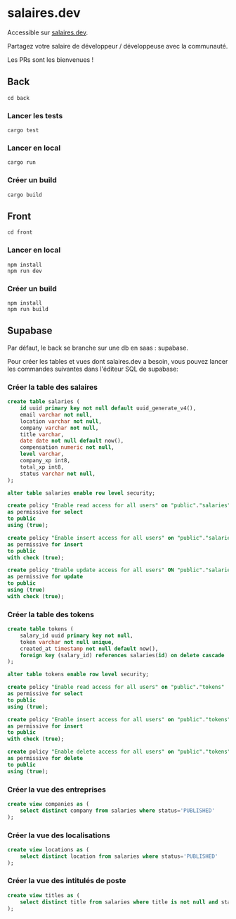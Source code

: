 # salaires.dev

Accessible sur [salaires.dev](https://salaires.dev).

Partagez votre salaire de développeur / développeuse avec la communauté.

Les PRs sont les bienvenues !

## Back

```
cd back
```

### Lancer les tests

```
cargo test
```

### Lancer en local

```
cargo run
```

### Créer un build

```
cargo build
```

## Front

```
cd front
```

### Lancer en local

```
npm install
npm run dev
```

### Créer un build

```
npm install
npm run build
```

## Supabase

Par défaut, le back se branche sur une db en saas : supabase.

Pour créer les tables et vues dont salaires.dev a besoin, vous pouvez lancer les commandes suivantes dans l'éditeur SQL de supabase:

### Créer la table des salaires

```sql
create table salaries (
    id uuid primary key not null default uuid_generate_v4(),
    email varchar not null,
    location varchar not null,
    company varchar not null,
    title varchar,
    date date not null default now(),
    compensation numeric not null,
    level varchar,
    company_xp int8,
    total_xp int8,
    status varchar not null,
);

alter table salaries enable row level security;

create policy "Enable read access for all users" on "public"."salaries"
as permissive for select
to public
using (true);

create policy "Enable insert access for all users" on "public"."salaries"
as permissive for insert
to public
with check (true);

create policy "Enable update access for all users" ON "public"."salaries"
as permissive for update
to public
using (true)
with check (true);
```

### Créer la table des tokens

```sql
create table tokens (
    salary_id uuid primary key not null,
    token varchar not null unique,
    created_at timestamp not null default now(),
    foreign key (salary_id) references salaries(id) on delete cascade
);

alter table tokens enable row level security;

create policy "Enable read access for all users" on "public"."tokens"
as permissive for select
to public
using (true);

create policy "Enable insert access for all users" on "public"."tokens"
as permissive for insert
to public
with check (true);

create policy "Enable delete access for all users" on "public"."tokens"
as permissive for delete
to public
using (true);
```

### Créer la vue des entreprises

```sql
create view companies as (
    select distinct company from salaries where status='PUBLISHED'
);
```

### Créer la vue des localisations

```sql
create view locations as (
    select distinct location from salaries where status='PUBLISHED'
);
```

### Créer la vue des intitulés de poste

```sql
create view titles as (
    select distinct title from salaries where title is not null and status='PUBLISHED'
);
```
